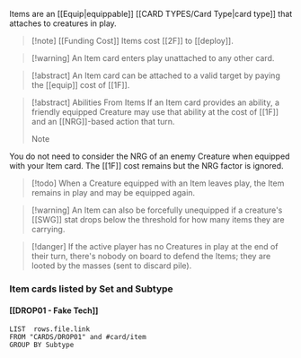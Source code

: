 Items are an [[Equip|equippable]] [[CARD TYPES/Card Type|card type]] that attaches to creatures in play.

> [!note] [[Funding Cost]]
> Items cost [[2F]] to [[deploy]].

 > [!warning] An Item card enters play unattached to any other card.
 
> [!abstract] An Item card can be attached to a valid target by paying the [[equip]] cost of [[1F]].

>[!abstract] Abilities From Items
>If an Item card provides an ability, a friendly equipped Creature may use that ability at the cost of [[1F]] and an [[NRG]]-based action that turn.
>  
> > [!Note] 
 You do not need to consider the NRG of an enemy Creature when equipped with your Item card. The [[1F]] cost remains but the NRG factor is ignored.

> [!todo] When a Creature equipped with an Item leaves play, the Item remains in play and may be equipped again. 

 >[!warning] An Item can also be forcefully unequipped if a creature's [[SWG]] stat drops below the threshold for how many items they are carrying.
 
> [!danger] If the active player has no Creatures in play at the end of their turn, there's nobody on board to defend the Items; they are looted by the masses (sent to discard pile).



### Item cards listed by Set and Subtype

#### [[DROP01 - Fake Tech]]

```dataview
LIST  rows.file.link
FROM "CARDS/DROP01" and #card/item
GROUP BY Subtype
```
